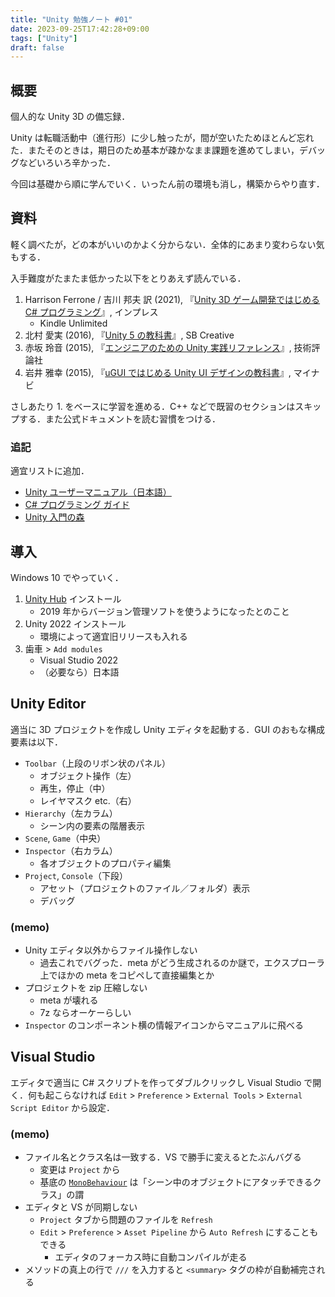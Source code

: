 ```yaml
---
title: "Unity 勉強ノート #01"
date: 2023-09-25T17:42:28+09:00
tags: ["Unity"]
draft: false
---
```


## 概要
個人的な Unity 3D の備忘録．

Unity は転職活動中（進行形）に少し触ったが，間が空いたためほとんど忘れた．またそのときは，期日のため基本が疎かなまま課題を進めてしまい，デバッグなどいろいろ辛かった．

今回は基礎から順に学んでいく．いったん前の環境も消し，構築からやり直す．

## 資料
軽く調べたが，どの本がいいのかよく分からない．全体的にあまり変わらない気もする．

入手難度がたまたま低かった以下をとりあえず読んでいる．

1. Harrison Ferrone / 吉川 邦夫 訳 (2021), 『[Unity 3D ゲーム開発ではじめる C# プログラミング](https://book.impress.co.jp/books/1120101145)』, インプレス
   - Kindle Unlimited
2. 北村 愛実 (2016), 『[Unity 5 の教科書](https://www.sbcr.jp/product/4797386790/)』, SB Creative
3. 赤坂 玲音 (2015), 『[エンジニアのための Unity 実践リファレンス](https://gihyo.jp/book/2015/978-4-7741-7303-0)』, 技術評論社
4. 岩井 雅幸 (2015), 『[uGUI ではじめる Unity UI デザインの教科書](https://book.mynavi.jp/supportsite/detail/9784839956400.html)』, マイナビ

さしあたり 1. をベースに学習を進める．C++ などで既習のセクションはスキップする．また公式ドキュメントを読む習慣をつける．

### 追記
適宜リストに追加．

- [Unity ユーザーマニュアル（日本語）](https://docs.unity3d.com/ja/current/Manual/index.html)
- [C# プログラミング ガイド](https://learn.microsoft.com/ja-jp/dotnet/csharp/programming-guide/)
- [Unity 入門の森](https://3dunity.org/)

## 導入
Windows 10 でやっていく．

1. [Unity Hub](https://unity.com/ja/download) インストール
   - 2019 年からバージョン管理ソフトを使うようになったとのこと
2. Unity 2022 インストール
   - 環境によって適宜旧リリースも入れる
3. 歯車 > `Add modules`
   - Visual Studio 2022
   - （必要なら）日本語

## Unity Editor
適当に 3D プロジェクトを作成し Unity エディタを起動する．GUI のおもな構成要素は以下．

- `Toolbar`（上段のリボン状のパネル）
  - オブジェクト操作（左）
  - 再生，停止（中）
  - レイヤマスク etc.（右）
- `Hierarchy`（左カラム）
  - シーン内の要素の階層表示
- `Scene`, `Game`（中央）
- `Inspector`（右カラム）
  - 各オブジェクトのプロパティ編集
- `Project`, `Console`（下段）
  - アセット（プロジェクトのファイル／フォルダ）表示
  - デバッグ

### (memo)
- Unity エディタ以外からファイル操作しない
  - 過去これでバグった．meta がどう生成されるのか謎で，エクスプローラ上でほかの meta をコピペして直接編集とか
- プロジェクトを zip 圧縮しない
  - meta が壊れる
  - 7z ならオーケーらしい
- `Inspector` のコンポーネント横の情報アイコンからマニュアルに飛べる

## Visual Studio
エディタで適当に C# スクリプトを作ってダブルクリックし Visual Studio で開く．何も起こらなければ `Edit` > `Preference` > `External Tools` > `External Script Editor` から設定．

### (memo)
- ファイル名とクラス名は一致する．VS で勝手に変えるとたぶんバグる
  - 変更は `Project` から
  - 基底の [`MonoBehaviour`](https://docs.unity3d.com/ja/current/Manual/class-MonoBehaviour.html) は「シーン中のオブジェクトにアタッチできるクラス」の謂
- エディタと VS が同期しない
  - `Project` タブから問題のファイルを `Refresh`
  - `Edit` > `Preference` > `Asset Pipeline` から `Auto Refresh` にすることもできる
    - エディタのフォーカス時に自動コンパイルが走る
- メソッドの真上の行で `///` を入力すると `<summary>` タグの枠が自動補完される

